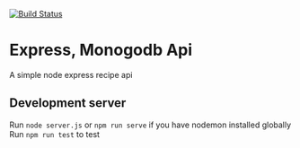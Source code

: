 [![Build Status](https://travis-ci.com/JohnnyAir/recipe-api.svg?branch=master)](https://travis-ci.com/JohnnyAir/recipe-api)

# Express, Monogodb Api
A simple node express recipe api 

## Development server
Run `node server.js` or `npm run serve` if you have nodemon installed globally
Run `npm run test` to test
